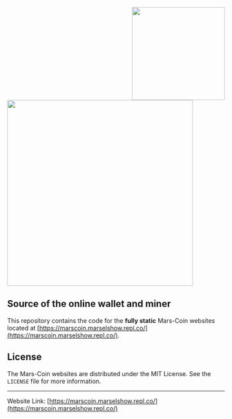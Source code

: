 <!--
*** Official Mars-Coin webservices README
*** by marselshow, 2022
-->

<a href="https://marscoin.marselshow.repl.co/">
  <img src="https://github.com/revoxhere/duino-coin/blob/master/Resources/duco-alt.png?raw=true" width="215px" align="right"/>
</a>


<a href="https://marscoin.marselshow.repl.co/">
  <img src="https://github.com/revoxhere/duino-coin/blob/master/Resources/ducobanner.png?raw=true" width="430px"/>
</a>

## Source of the online wallet and miner

This repository contains the code for the **fully static** Mars-Coin websites located at [https://marscoin.marselshow.repl.co/](https://marscoin.marselshow.repl.co/).


## License

The Mars-Coin websites are distributed under the MIT License. See the `LICENSE` file for more information.

<hr>

Website Link: [https://marscoin.marselshow.repl.co/](https://marscoin.marselshow.repl.co/)
